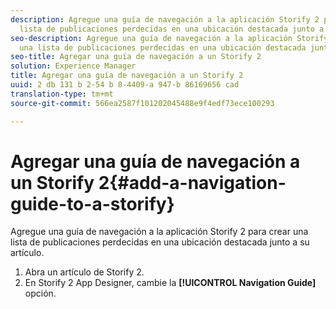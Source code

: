 ```yaml
---
description: Agregue una guía de navegación a la aplicación Storify 2 para crear una
  lista de publicaciones perdecidas en una ubicación destacada junto a su artículo.
seo-description: Agregue una guía de navegación a la aplicación Storify 2 para crear
  una lista de publicaciones perdecidas en una ubicación destacada junto a su artículo.
seo-title: Agregar una guía de navegación a un Storify 2
solution: Experience Manager
title: Agregar una guía de navegación a un Storify 2
uuid: 2 db 131 b 2-54 b 8-4409-a 947-b 86169656 cad
translation-type: tm+mt
source-git-commit: 566ea2587f101202045488e9f4edf73ece100293

---
```



# Agregar una guía de navegación a un Storify 2{#add-a-navigation-guide-to-a-storify}

Agregue una guía de navegación a la aplicación Storify 2 para crear una lista de publicaciones perdecidas en una ubicación destacada junto a su artículo.

1. Abra un artículo de Storify 2.
1. En Storify 2 App Designer, cambie la **[!UICONTROL Navigation Guide]** opción.
